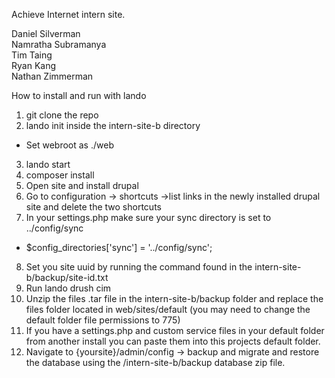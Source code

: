 Achieve Internet intern site.

Daniel Silverman  
Namratha Subramanya  
Tim Taing  
Ryan Kang  
Nathan Zimmerman

How to install and run with lando
1. git clone the repo
2. lando init inside the intern-site-b directory
 - Set webroot as ./web
3. lando start
4. composer install
5. Open site and install drupal
6. Go to configuration -> shortcuts ->list links in the newly installed drupal site and delete the two shortcuts
7. In your settings.php make sure your sync directory is set to ../config/sync
 - $config_directories['sync'] = '../config/sync';
8. Set you site uuid by running the command found in the intern-site-b/backup/site-id.txt
7. Run lando drush cim
8. Unzip the files .tar file in the intern-site-b/backup folder and replace the files folder located in web/sites/default (you may need to change the default folder file permissions to 775)
10. If you have a settings.php and custom service files in your default folder from another install you can paste them into this projects default folder.
11. Navigate to {yoursite}/admin/config  -> backup and migrate and restore the database using the /intern-site-b/backup database zip file.
